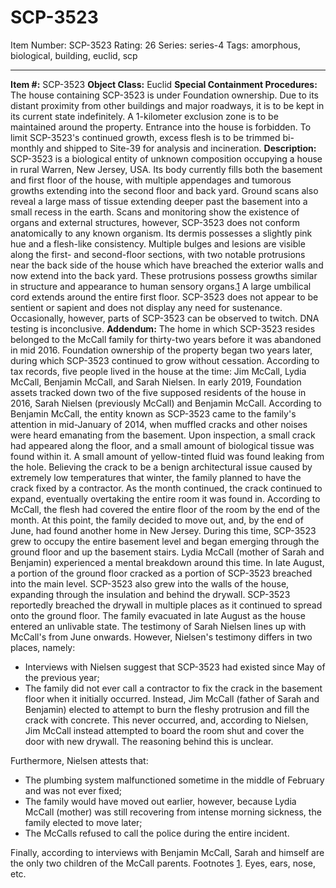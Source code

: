 # SCP-3523
Item Number: SCP-3523
Rating: 26
Series: series-4
Tags: amorphous, biological, building, euclid, scp

---

**Item #:** SCP-3523
**Object Class:** Euclid
**Special Containment Procedures:** The house containing SCP-3523 is under Foundation ownership. Due to its distant proximity from other buildings and major roadways, it is to be kept in its current state indefinitely. A 1-kilometer exclusion zone is to be maintained around the property. Entrance into the house is forbidden.
To limit SCP-3523's continued growth, excess flesh is to be trimmed bi-monthly and shipped to Site-39 for analysis and incineration.
**Description:** SCP-3523 is a biological entity of unknown composition occupying a house in rural Warren, New Jersey, USA. Its body currently fills both the basement and first floor of the house, with multiple appendages and tumorous growths extending into the second floor and back yard. Ground scans also reveal a large mass of tissue extending deeper past the basement into a small recess in the earth.
Scans and monitoring show the existence of organs and external structures, however, SCP-3523 does not conform anatomically to any known organism. Its dermis possesses a slightly pink hue and a flesh-like consistency. Multiple bulges and lesions are visible along the first- and second-floor sections, with two notable protrusions near the back side of the house which have breached the exterior walls and now extend into the back yard. These protrusions possess growths similar in structure and appearance to human sensory organs.[1](javascript:;)
A large umbilical cord extends around the entire first floor.
SCP-3523 does not appear to be sentient or sapient and does not display any need for sustenance. Occasionally, however, parts of SCP-3523 can be observed to twitch. DNA testing is inconclusive.
**Addendum:** The home in which SCP-3523 resides belonged to the McCall family for thirty-two years before it was abandoned in mid 2016. Foundation ownership of the property began two years later, during which SCP-3523 continued to grow without cessation. According to tax records, five people lived in the house at the time: Jim McCall, Lydia McCall, Benjamin McCall, and Sarah Nielsen. In early 2019, Foundation assets tracked down two of the five supposed residents of the house in 2016, Sarah Nielsen (previously McCall) and Benjamin McCall.
According to Benjamin McCall, the entity known as SCP-3523 came to the family's attention in mid-January of 2014, when muffled cracks and other noises were heard emanating from the basement. Upon inspection, a small crack had appeared along the floor, and a small amount of biological tissue was found within it. A small amount of yellow-tinted fluid was found leaking from the hole. Believing the crack to be a benign architectural issue caused by extremely low temperatures that winter, the family planned to have the crack fixed by a contractor.
As the month continued, the crack continued to expand, eventually overtaking the entire room it was found in. According to McCall, the flesh had covered the entire floor of the room by the end of the month. At this point, the family decided to move out, and, by the end of June, had found another home in New Jersey. During this time, SCP-3523 grew to occupy the entire basement level and began emerging through the ground floor and up the basement stairs. Lydia McCall (mother of Sarah and Benjamin) experienced a mental breakdown around this time.
In late August, a portion of the ground floor cracked as a portion of SCP-3523 breached into the main level. SCP-3523 also grew into the walls of the house, expanding through the insulation and behind the drywall. SCP-3523 reportedly breached the drywall in multiple places as it continued to spread onto the ground floor. The family evacuated in late August as the house entered an unlivable state.
The testimony of Sarah Nielsen lines up with McCall's from June onwards. However, Nielsen's testimony differs in two places, namely:
  * Interviews with Nielsen suggest that SCP-3523 had existed since May of the previous year;
  * The family did not ever call a contractor to fix the crack in the basement floor when it initially occurred. Instead, Jim McCall (father of Sarah and Benjamin) elected to attempt to burn the fleshy protrusion and fill the crack with concrete. This never occurred, and, according to Nielsen, Jim McCall instead attempted to board the room shut and cover the door with new drywall. The reasoning behind this is unclear.

Furthermore, Nielsen attests that:
  * The plumbing system malfunctioned sometime in the middle of February and was not ever fixed;
  * The family would have moved out earlier, however, because Lydia McCall (mother) was still recovering from intense morning sickness, the family elected to move later;
  * The McCalls refused to call the police during the entire incident.

Finally, according to interviews with Benjamin McCall, Sarah and himself are the only two children of the McCall parents.
Footnotes
[1](javascript:;). Eyes, ears, nose, etc.